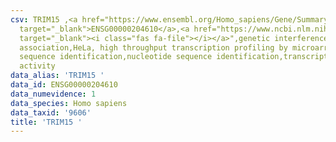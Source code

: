```yaml
---
csv: TRIM15 ,<a href="https://www.ensembl.org/Homo_sapiens/Gene/Summary?db=core;g=ENSG00000204610"
  target="_blank">ENSG00000204610</a>,<a href="https://www.ncbi.nlm.nih.gov/pubmed/28369544"
  target="_blank"><i class="fas fa-file"></i></a>",genetic interference,functional
  association,HeLa, high throughput transcription profiling by microarray,nucleotide
  sequence identification,nucleotide sequence identification,transcriptional regulation,up-regulates
  activity
data_alias: 'TRIM15 '
data_id: ENSG00000204610
data_numevidence: 1
data_species: Homo sapiens
data_taxid: '9606'
title: 'TRIM15 '
---
```

